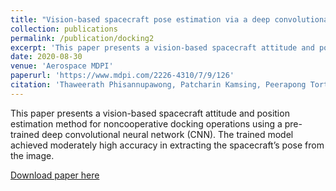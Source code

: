 ```yaml
---
title: "Vision-based spacecraft pose estimation via a deep convolutional neural network for noncooperative docking operations"
collection: publications
permalink: /publication/docking2
excerpt: 'This paper presents a vision-based spacecraft attitude and position estimation method for noncooperative docking operations using a deep convolutional neural network (CNN).'
date: 2020-08-30
venue: 'Aerospace MDPI'
paperurl: 'https://www.mdpi.com/2226-4310/7/9/126'
citation: 'Thaweerath Phisannupawong, Patcharin Kamsing, Peerapong Torteeka, Sittiporn Channumsin, Utane Sawangwit, Warunyu Hematulin, Tanatthep Jarawan, Thanaporn Somjit, Soemsak Yooyen, Daniel Delahaye, Pisit Boonsrimuang'
---
```

This paper presents a vision-based spacecraft attitude and position estimation method for noncooperative docking operations using a pre-trained deep convolutional neural network (CNN). The trained model achieved moderately high accuracy in extracting the spacecraft’s pose from the image.

[Download paper here](https://www.mdpi.com/2226-4310/7/9/126)
